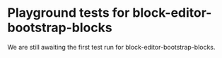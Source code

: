 # Playground tests for block-editor-bootstrap-blocks
We are still awaiting the first test run for block-editor-bootstrap-blocks.
